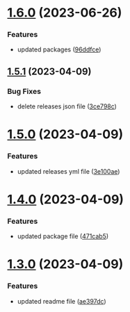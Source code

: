 # [1.6.0](https://github.com/manthanank/learn-mongodb/compare/v1.5.1...v1.6.0) (2023-06-26)


### Features

* updated packages ([96ddfce](https://github.com/manthanank/learn-mongodb/commit/96ddfceed4c314b4e7fc415ad76283df6cdaad7a))



## [1.5.1](https://github.com/manthanank/learn-mongodb/compare/v1.5.0...v1.5.1) (2023-04-09)


### Bug Fixes

* delete releases json file ([3ce798c](https://github.com/manthanank/learn-mongodb/commit/3ce798c4047a5bdd56840123430ab4f9ea49194d))



# [1.5.0](https://github.com/manthanank/learn-mongodb/compare/v1.4.0...v1.5.0) (2023-04-09)


### Features

* updated releases yml file ([3e100ae](https://github.com/manthanank/learn-mongodb/commit/3e100ae67665ee7b81fe8f29fd582d5c099f8937))



# [1.4.0](https://github.com/manthanank/learn-mongodb/compare/v1.3.0...v1.4.0) (2023-04-09)


### Features

* updated package file ([471cab5](https://github.com/manthanank/learn-mongodb/commit/471cab58362e106efff7e005df7a805fb0e724e2))



# [1.3.0](https://github.com/manthanank/learn-mongodb/compare/v1.2.0...v1.3.0) (2023-04-09)


### Features

* updated readme file ([ae397dc](https://github.com/manthanank/learn-mongodb/commit/ae397dc678e4f5e7d92709e7a30337d39a27d1a2))



